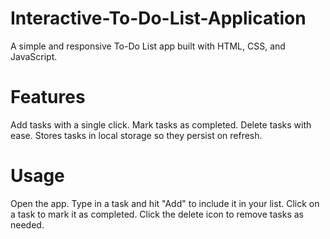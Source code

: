 # Interactive-To-Do-List-Application
A simple and responsive To-Do List app built with HTML, CSS, and JavaScript.

# Features
Add tasks with a single click.
Mark tasks as completed.
Delete tasks with ease.
Stores tasks in local storage so they persist on refresh.
# Usage
Open the app.
Type in a task and hit "Add" to include it in your list.
Click on a task to mark it as completed.
Click the delete icon to remove tasks as needed.
